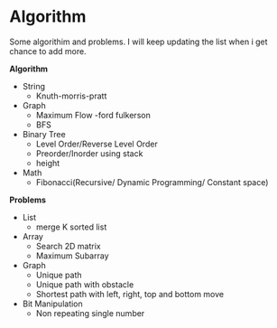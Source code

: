 Algorithm
=========

Some algorithim and problems. I will keep updating the list when i get chance to add more. 

**Algorithm**
- String
    - Knuth-morris-pratt
- Graph 
    - Maximum Flow -ford fulkerson
    - BFS
- Binary Tree
    - Level Order/Reverse Level Order
    - Preorder/Inorder using stack
    - height
- Math 
    - Fibonacci(Recursive/ Dynamic Programming/ Constant space)

**Problems**
- List
    - merge K sorted list
- Array
    - Search 2D matrix
    - Maximum Subarray
- Graph
    - Unique path
    - Unique path with obstacle
    - Shortest path with left, right, top and bottom move
- Bit Manipulation
    - Non repeating single number
